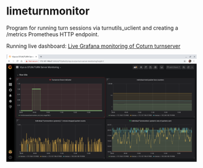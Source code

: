 # limeturnmonitor
Program for running turn sessions via turnutils_uclient and creating a /metrics Prometheus HTTP endpoint.

Running live dashboard:  [Live Grafana monitoring of Coturn turnserver](http://172.107.198.67:3000/dashboard/snapshot/yxag7QmnTHu5rNmstoP8Lc5S5X8V82Ui?orgId=1)

![Grafana image monitoring loss](grafana-screenshot.png)
